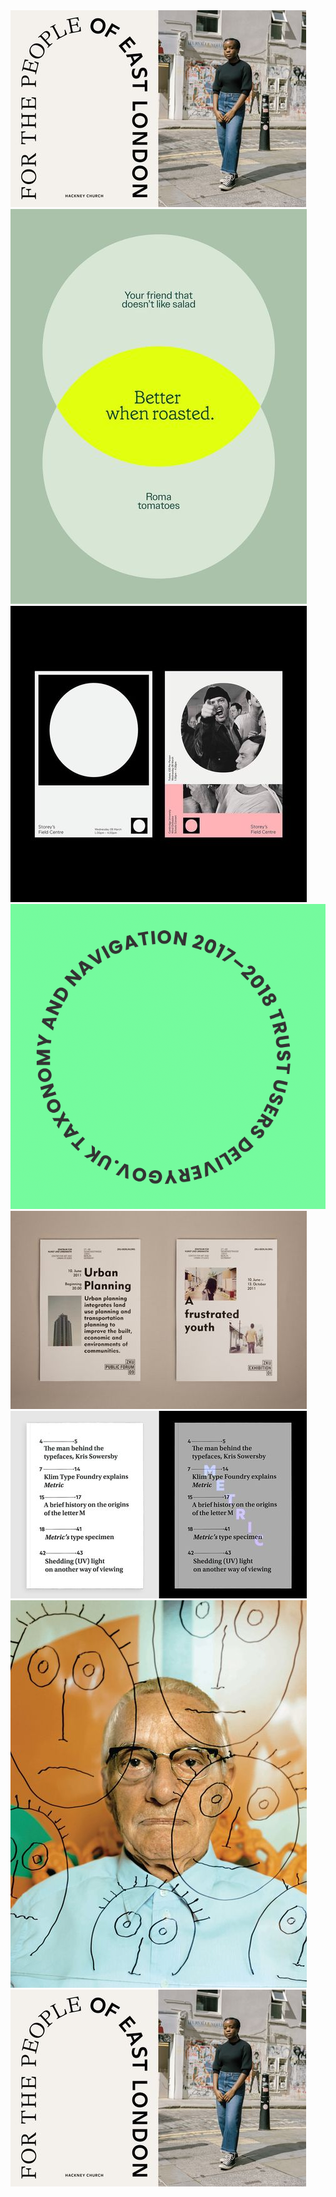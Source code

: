 <section>
<div class="full">

  <div><img class="flex-item" src="/assets/images/1.jpg"
        alt="doot doot"></div>
  <div><img class="flex-item" src="/assets/images/4.jpg"
        alt="doot doot"></div>       
  <div><img class="flex-item" src="/assets/images/2.jpg"
        alt="doot doot"></div>
  <div><img class="flex-item" src="/assets/images/test.png"
        alt="doot doot"></div>
  <div><img class="flex-item" src="/assets/images/3.jpg"
        alt="doot doot"></div>
  <div><img class="flex-item" src="/assets/images/6.jpg"
        alt="doot doot"></div>
  <div><img class="flex-item" src="/assets/images/5.jpg"
        alt="doot doot"></div>
  <div><img class="flex-item" src="/assets/images/1.jpg"
        alt="doot doot"></div>                        

</div>
</section>